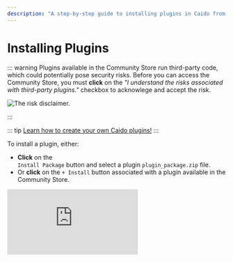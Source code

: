 ```yaml
---
description: "A step-by-step guide to installing plugins in Caido from the Community Store or local package files, including security considerations and risk acknowledgment."
---
```


# Installing Plugins

::: warning
Plugins available in the Community Store run third-party code, which could potentially pose security risks. Before you can access the Community Store, you must **click** on the _"I understand the risks associated with third-party plugins."_ checkbox to acknowlege and accept the risk.

<img alt="The risk disclaimer." src="/_images/plugins_disclaimer.png" center>

:::

::: tip
[Learn how to create your own Caido plugins!](https://developer.caido.io/)
:::

To install a plugin, either:

- **Click** on the <code><Icon icon="fas fa-upload" /> Install Package</code> button and select a plugin `plugin_package.zip` file.
- Or **click** on the `+ Install` button associated with a plugin available in the Community Store.

<div class="video small">
  <iframe src="https://www.youtube.com/embed/lO-WB_cXPfk?si=kou_6r8GDF1yl5Jm" title="YouTube video player." frameborder="0"></iframe>
</div>
